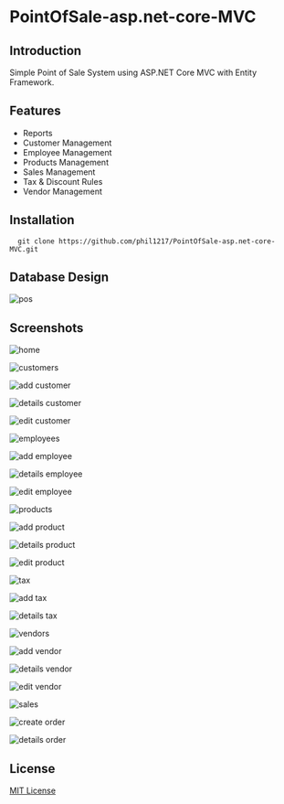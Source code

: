# PointOfSale-asp.net-core-MVC
## Introduction ##
Simple Point of Sale System using ASP.NET Core MVC with Entity Framework.
## Features ##
* Reports
* Customer Management
* Employee Management
* Products Management
* Sales Management
* Tax & Discount Rules
* Vendor Management
## Installation ##
```
  git clone https://github.com/phil1217/PointOfSale-asp.net-core-MVC.git
```
## Database Design ##
![pos](ScreenShots/Point%20Of%20Sale%20Database%20Design.png)

## Screenshots ##
![home](ScreenShots/ss-home.png)

![customers](ScreenShots/ss-customers.png)

![add customer](ScreenShots/ss-add-customer.png)

![details customer](ScreenShots/ss-details-customer.png)

![edit customer](ScreenShots/ss-edit-customer.png)

![employees](ScreenShots/ss-employees.png)

![add employee](ScreenShots/ss-add-employee.png)

![details employee](ScreenShots/ss-details-employee.png)

![edit employee](ScreenShots/ss-edit-employee.png)

![products](ScreenShots/ss-products.png)

![add product](ScreenShots/ss-add-product.png)

![details product](ScreenShots/ss-details-product.png)

![edit product](ScreenShots/ss-edit-product.png)

![tax](ScreenShots/ss-tax.png)

![add tax](ScreenShots/ss-add-tax.png)

![details tax](ScreenShots/ss-details-tax.png)

![vendors](ScreenShots/ss-vendors.png)

![add vendor](ScreenShots/ss-add-vendor.png)

![details vendor](ScreenShots/ss-details-vendor.png)

![edit vendor](ScreenShots/ss-edit-vendor.png)

![sales](ScreenShots/ss-sales.png)

![create order](ScreenShots/ss-create-order.png)

![details order](ScreenShots/ss-details-order.png)

## License ##
[MIT License](LICENSE)

